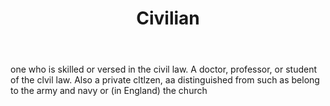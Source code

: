---
title: Civilian
letter: C
permalink: "/definitions/bld-civilian.html"
body: one who is skilled or versed in the civil law. A doctor, professor, or student
  of the clvil law. Also a private cltlzen, aa distinguished from such as belong to
  the army and navy or (in England) the church
published_at: '2018-07-07'
source: Black's Law Dictionary 2nd Ed (1910)
layout: post
---